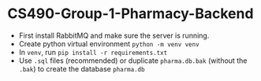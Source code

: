 # CS490-Group-1-Pharmacy-Backend

* First install RabbitMQ and make sure the server is running.
* Create python virtual environment `python -m venv venv`
* In `venv`, run `pip install -r requirements.txt`
* Use `.sql` files (recommended) or duplicate `pharma.db.bak` (without the `.bak`) to create the database `pharma.db`